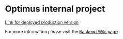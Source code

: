 # Optimus internal project

[Link for deployed production version](https://verdenventer.azurewebsites.net/swagger/index.html)

For more information please visit the [Backend Wiki page](https://github.com/bouvet/map/wiki/Backend)

